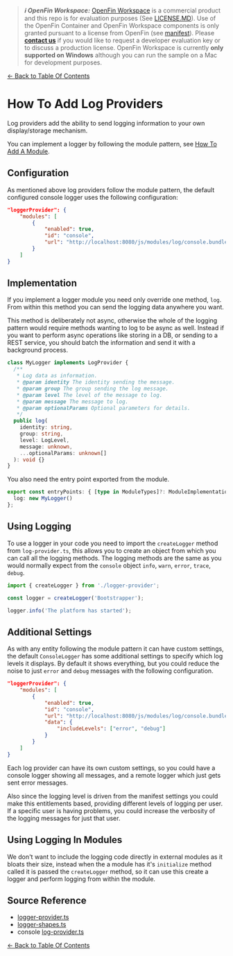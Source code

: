 > **_:information_source: OpenFin Workspace:_** [OpenFin Workspace](https://www.openfin.co/workspace/) is a commercial product and this repo is for evaluation purposes (See [LICENSE.MD](../LICENSE.MD)). Use of the OpenFin Container and OpenFin Workspace components is only granted pursuant to a license from OpenFin (see [manifest](../public/manifest.fin.json)). Please [**contact us**](https://www.openfin.co/workspace/poc/) if you would like to request a developer evaluation key or to discuss a production license.
> OpenFin Workspace is currently **only supported on Windows** although you can run the sample on a Mac for development purposes.

[<- Back to Table Of Contents](../README.md)

# How To Add Log Providers

Log providers add the ability to send logging information to your own display/storage mechanism.

You can implement a logger by following the module pattern, see [How To Add A Module](./how-to-add-a-module.md).

## Configuration

As mentioned above log providers follow the module pattern, the default configured console logger uses the following configuration:

```json
"loggerProvider": {
    "modules": [
        {
            "enabled": true,
            "id": "console",
            "url": "http://localhost:8080/js/modules/log/console.bundle.js"
        }
    ]
}
```

## Implementation

If you implement a logger module you need only override one method, `log`. From within this method you can send the logging data anywhere you want.

This method is deliberately not async, otherwise the whole of the logging pattern would require methods wanting to log to be async as well. Instead if you want to perform async operations like storing in a DB, or sending to a REST service, you should batch the information and send it with a background process.

```ts
class MyLogger implements LogProvider {
  /**
   * Log data as information.
   * @param identity The identity sending the message.
   * @param group The group sending the log message.
   * @param level The level of the message to log.
   * @param message The message to log.
   * @param optionalParams Optional parameters for details.
   */
  public log(
    identity: string,
    group: string,
    level: LogLevel,
    message: unknown,
    ...optionalParams: unknown[]
  ): void {}
}
```

You also need the entry point exported from the module.

```ts
export const entryPoints: { [type in ModuleTypes]?: ModuleImplementation } = {
  log: new MyLogger()
};
```

## Using Logging

To use a logger in your code you need to import the `createLogger` method from `log-provider.ts`, this allows you to create an object from which you can call all the logging methods. The logging methods are the same as you would normally expect from the `console` object `info`, `warn`, `error`, `trace`, `debug`.

```ts
import { createLogger } from './logger-provider';

const logger = createLogger('Bootstrapper');

logger.info('The platform has started');
```

## Additional Settings

As with any entity following the module pattern it can have custom settings, the default `ConsoleLogger` has some additional settings to specify which log levels it displays. By default it shows everything, but you could reduce the noise to just `error` and `debug` messages with the following configuration.

```json
"loggerProvider": {
    "modules": [
        {
            "enabled": true,
            "id": "console",
            "url": "http://localhost:8080/js/modules/log/console.bundle.js",
            "data": {
                "includeLevels": ["error", "debug"]
            }
        }
    ]
}
```

Each log provider can have its own custom settings, so you could have a console logger showing all messages, and a remote logger which just gets sent error messages.

Also since the logging level is driven from the manifest settings you could make this entitlements based, providing different levels of logging per user. If a specific user is having problems, you could increase the verbosity of the logging messages for just that user.

## Using Logging In Modules

We don't want to include the logging code directly in external modules as it bloats their size, instead when the a module has it's `initialize` method called it is passed the `createLogger` method, so it can use this create a logger and perform logging from within the module.

## Source Reference

- [logger-provider.ts](../client/src/framework/logger-provider.ts)
- [logger-shapes.ts](../client/src/framework/shapes/logger-shapes.ts)
- console [log-provider.ts](../client/src/modules/log/console/log-provider.ts)

[<- Back to Table Of Contents](../README.md)
